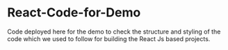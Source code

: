 # React-Code-for-Demo
Code deployed here for the demo to check the structure and styling of the code which we used to follow for building the React Js based projects. 
